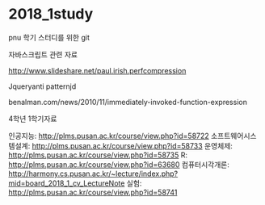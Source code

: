 # 2018_1study
pnu 학기 스터디를 위한 git

자바스크립트 관련 자료

http://www.slideshare.net/paul.irish.perfcompression

Jqueryanti patternjd

benalman.com/news/2010/11/immediately-invoked-function-expression

4학년 1학기자료

인공지능: http://plms.pusan.ac.kr/course/view.php?id=58722
소프트웨어시스템설계: http://plms.pusan.ac.kr/course/view.php?id=58733
운영체제: http://plms.pusan.ac.kr/course/view.php?id=58735
R: http://plms.pusan.ac.kr/course/view.php?id=63680
컴퓨터시각개론: http://harmony.cs.pusan.ac.kr/~lecture/index.php?mid=board_2018_1_cv_LectureNote
실험: http://plms.pusan.ac.kr/course/view.php?id=58741

